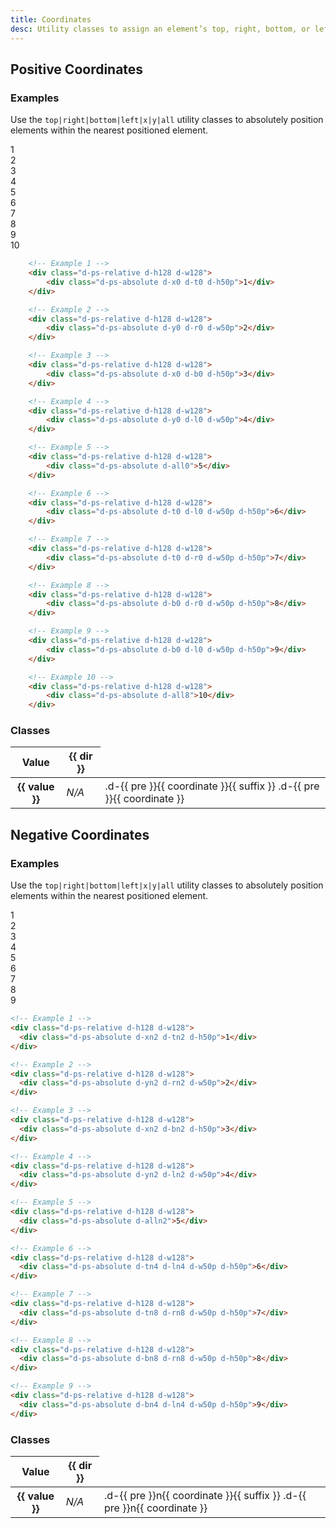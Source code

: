 ```yaml
---
title: Coordinates
desc: Utility classes to assign an element’s top, right, bottom, or left position.
---
```


## Positive Coordinates

### Examples
Use the `top|right|bottom|left|x|y|all` utility classes to absolutely position elements within the nearest positioned element.

<code-well-header class="d-p24 d-bgc-purple-100 d-bgo50 d-w100p d-hmn216 d-d-grid d-g-cols4 d-gg24 d-pi-center sm:d-fs10 xl:d-fs18 d-fs24 d-fw-bold" custom>
  <div class="d-ps-relative xl:d-h48 xl:d-w48 d-h128 d-w128 d-bar8 d-bgc-purple-200"><div class="d-fl-center d-ps-absolute d-x0 d-t0 d-bgc-purple-300 d-bar4 d-h50p">1</div></div>
  <div class="d-ps-relative xl:d-h48 xl:d-w48 d-h128 d-w128 d-bar8 d-bgc-purple-200"><div class="d-fl-center d-ps-absolute d-y0 d-r0 d-bgc-purple-300 d-bar4 d-w50p">2</div></div>
  <div class="d-ps-relative xl:d-h48 xl:d-w48 d-h128 d-w128 d-bar8 d-bgc-purple-200"><div class="d-fl-center d-ps-absolute d-x0 d-b0 d-bgc-purple-300 d-bar4 d-h50p">3</div></div>
  <div class="d-ps-relative xl:d-h48 xl:d-w48 d-h128 d-w128 d-bar8 d-bgc-purple-200"><div class="d-fl-center d-ps-absolute d-y0 d-l0 d-bgc-purple-300 d-bar4 d-w50p">4</div></div>
  <div class="d-ps-relative xl:d-h48 xl:d-w48 d-h128 d-w128 d-bar8 d-bgc-purple-200"><div class="d-fl-center d-ps-absolute d-all0 d-bgc-purple-300 d-bar4">5</div></div>
  <div class="d-ps-relative xl:d-h48 xl:d-w48 d-h128 d-w128 d-bar8 d-bgc-purple-200"><div class="d-fl-center d-ps-absolute d-l0 d-t0 d-bgc-purple-300 d-bar4 d-w50p d-h50p">6</div></div>
  <div class="d-ps-relative xl:d-h48 xl:d-w48 d-h128 d-w128 d-bar8 d-bgc-purple-200"><div class="d-fl-center d-ps-absolute d-r0 d-t0 d-bgc-purple-300 d-bar4 d-w50p d-h50p">7</div></div>
  <div class="d-ps-relative xl:d-h48 xl:d-w48 d-h128 d-w128 d-bar8 d-bgc-purple-200"><div class="d-fl-center d-ps-absolute d-r0 d-b0 d-bgc-purple-300 d-bar4 d-w50p d-h50p">8</div></div>
  <div class="d-ps-relative xl:d-h48 xl:d-w48 d-h128 d-w128 d-bar8 d-bgc-purple-200"><div class="d-fl-center d-ps-absolute d-l0 d-b0 d-bgc-purple-300 d-bar4 d-w50p d-h50p">9</div></div>
  <div class="d-ps-relative xl:d-h48 xl:d-w48 d-h128 d-w128 d-bar8 d-bgc-purple-200"><div class="d-fl-center d-ps-absolute d-all8 d-bgc-purple-300 d-bar4">10</div></div>
</code-well-header>

```html
    <!-- Example 1 -->
    <div class="d-ps-relative d-h128 d-w128">
        <div class="d-ps-absolute d-x0 d-t0 d-h50p">1</div>
    </div>

    <!-- Example 2 -->
    <div class="d-ps-relative d-h128 d-w128">
        <div class="d-ps-absolute d-y0 d-r0 d-w50p">2</div>
    </div>

    <!-- Example 3 -->
    <div class="d-ps-relative d-h128 d-w128">
        <div class="d-ps-absolute d-x0 d-b0 d-h50p">3</div>
    </div>

    <!-- Example 4 -->
    <div class="d-ps-relative d-h128 d-w128">
        <div class="d-ps-absolute d-y0 d-l0 d-w50p">4</div>
    </div>

    <!-- Example 5 -->
    <div class="d-ps-relative d-h128 d-w128">
        <div class="d-ps-absolute d-all0">5</div>
    </div>

    <!-- Example 6 -->
    <div class="d-ps-relative d-h128 d-w128">
        <div class="d-ps-absolute d-t0 d-l0 d-w50p d-h50p">6</div>
    </div>

    <!-- Example 7 -->
    <div class="d-ps-relative d-h128 d-w128">
        <div class="d-ps-absolute d-t0 d-r0 d-w50p d-h50p">7</div>
    </div>

    <!-- Example 8 -->
    <div class="d-ps-relative d-h128 d-w128">
        <div class="d-ps-absolute d-b0 d-r0 d-w50p d-h50p">8</div>
    </div>

    <!-- Example 9 -->
    <div class="d-ps-relative d-h128 d-w128">
        <div class="d-ps-absolute d-b0 d-l0 d-w50p d-h50p">9</div>
    </div>

    <!-- Example 10 -->
    <div class="d-ps-relative d-h128 d-w128">
        <div class="d-ps-absolute d-all8">10</div>
    </div>
```

### Classes
<div class="d-w100p d-of-auto">
  <table class="d-table dialtone-doc-table">
    <thead>
      <tr>
        <th scope="col">Value</th>
        <th v-for="{ direction: dir } in coordinateDirections" scope="col">{{ dir }}</th>
      </tr>
    </thead>
    <tbody>
      <tr v-for="{coordinate, suffix, combo, value } in coordinates">
        <th scope="row">{{ value }}</th>
        <div v-for="{direction: dir, prefix: pre, percent} in coordinateDirections" style="display: contents">
          <td v-if="percent === 'no' && combo === 'no'" class="d-o50 d-bgc-black-050 d-fc-black-400 d-fs12 d-ta-center">
            <em>N/A</em>
          </td>
          <td v-else class="d-ff-mono d-fc-purple d-fs12">
            <span v-if="suffix === '-calc'">.d-{{ pre }}{{ coordinate }}{{ suffix }}</span>
            <span v-else>.d-{{ pre }}{{ coordinate }}</span>
          </td>
        </div>
      </tr>
    </tbody>
  </table>
</div>

## Negative Coordinates

### Examples
Use the `top|right|bottom|left|x|y|all` utility classes to absolutely position elements within the nearest positioned element.

<code-well-header class="d-p24 d-bgc-yellow-100 d-bgo50 d-w100p d-hmn216 d-d-grid d-g-cols4 d-gg24 d-pi-center sm:d-fs10 xl:d-fs18 d-fs24 d-fw-bold" custom>
  <div class="d-ps-relative xl:d-h48 xl:d-w48 d-h128 d-w128 d-bar8 d-bgc-yellow-200"><div class="d-fl-center d-ps-absolute d-xn2 d-tn2 d-bgc-yellow-400 d-bar8 d-h50p">1</div></div>
  <div class="d-ps-relative xl:d-h48 xl:d-w48 d-h128 d-w128 d-bar8 d-bgc-yellow-200"><div class="d-fl-center d-ps-absolute d-yn2 d-rn2 d-bgc-yellow-400 d-bar8 d-w50p">2</div></div>
  <div class="d-ps-relative xl:d-h48 xl:d-w48 d-h128 d-w128 d-bar8 d-bgc-yellow-200"><div class="d-fl-center d-ps-absolute d-xn2 d-bn2 d-bgc-yellow-400 d-bar8 d-h50p">3</div></div>
  <div class="d-ps-relative xl:d-h48 xl:d-w48 d-h128 d-w128 d-bar8 d-bgc-yellow-200"><div class="d-fl-center d-ps-absolute d-yn2 d-ln2 d-bgc-yellow-400 d-bar8 d-w50p">4</div></div>
  <div class="d-ps-relative xl:d-h48 xl:d-w48 d-h128 d-w128 d-bar8 d-bgc-yellow-200"><div class="d-fl-center d-ps-absolute d-alln2 d-bgc-yellow-400 d-bar8">5</div></div>
  <div class="d-ps-relative xl:d-h48 xl:d-w48 d-h128 d-w128 d-bar8 d-bgc-yellow-200"><div class="d-fl-center d-ps-absolute d-ln4 d-tn4 d-bgc-yellow-400 d-bar8 d-w50p d-h50p">6</div></div>
  <div class="d-ps-relative xl:d-h48 xl:d-w48 d-h128 d-w128 d-bar8 d-bgc-yellow-200"><div class="d-fl-center d-ps-absolute d-rn8 d-tn8 d-bgc-yellow-400 d-bar8 d-w50p d-h50p">7</div></div>
  <div class="d-ps-relative xl:d-h48 xl:d-w48 d-h128 d-w128 d-bar8 d-bgc-yellow-200"><div class="d-fl-center d-ps-absolute d-rn8 d-bn8 d-bgc-yellow-400 d-bar8 d-w50p d-h50p">8</div></div>
  <div class="d-ps-relative xl:d-h48 xl:d-w48 d-h128 d-w128 d-bar8 d-bgc-yellow-200"><div class="d-fl-center d-ps-absolute d-ln4 d-bn4 d-bgc-yellow-400 d-bar8 d-w50p d-h50p">9</div></div>
</code-well-header>

```html
<!-- Example 1 -->
<div class="d-ps-relative d-h128 d-w128">
  <div class="d-ps-absolute d-xn2 d-tn2 d-h50p">1</div>
</div>

<!-- Example 2 -->
<div class="d-ps-relative d-h128 d-w128">
  <div class="d-ps-absolute d-yn2 d-rn2 d-w50p">2</div>
</div>

<!-- Example 3 -->
<div class="d-ps-relative d-h128 d-w128">
  <div class="d-ps-absolute d-xn2 d-bn2 d-h50p">3</div>
</div>

<!-- Example 4 -->
<div class="d-ps-relative d-h128 d-w128">
  <div class="d-ps-absolute d-yn2 d-ln2 d-w50p">4</div>
</div>

<!-- Example 5 -->
<div class="d-ps-relative d-h128 d-w128">
  <div class="d-ps-absolute d-alln2">5</div>
</div>

<!-- Example 6 -->
<div class="d-ps-relative d-h128 d-w128">
  <div class="d-ps-absolute d-tn4 d-ln4 d-w50p d-h50p">6</div>
</div>

<!-- Example 7 -->
<div class="d-ps-relative d-h128 d-w128">
  <div class="d-ps-absolute d-tn8 d-rn8 d-w50p d-h50p">7</div>
</div>

<!-- Example 8 -->
<div class="d-ps-relative d-h128 d-w128">
  <div class="d-ps-absolute d-bn8 d-rn8 d-w50p d-h50p">8</div>
</div>

<!-- Example 9 -->
<div class="d-ps-relative d-h128 d-w128">
  <div class="d-ps-absolute d-bn4 d-ln4 d-w50p d-h50p">9</div>
</div>
```

<script setup>
  import { coordinateDirections, coordinates } from '@data/spacing.json';
</script>

### Classes
<div class="d-w100p d-of-auto">
  <table class="d-table dialtone-doc-table">
    <thead>
      <tr>
        <th scope="col">Value</th>
        <th v-for="{ direction: dir } in coordinateDirections" scope="col">{{ dir }}</th>
      </tr>
    </thead>
    <tbody>
      <tr v-for="{coordinate, suffix, combo, negative, value } in coordinates">
        <th v-if="negative === 'yes'" scope="row">{{ value }}</th>
        <div v-if="negative === 'yes'" v-for="{direction: dir, prefix: pre, percent} in coordinateDirections" style="display: contents">
          <td v-if="percent === 'no' && combo === 'no'" class="d-o50 d-bgc-black-050 d-fc-black-400 d-fs12 d-ta-center">
            <em>N/A</em>
          </td>
          <td v-else class="d-ff-mono d-fc-purple d-fs12">
            <span v-if="suffix === '-calc'">.d-{{ pre }}n{{ coordinate }}{{ suffix }}</span>
            <span v-else>.d-{{ pre }}n{{ coordinate }}</span>
          </td>
        </div>
      </tr>
    </tbody>
  </table>
</div>
